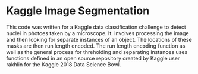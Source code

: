 # Kaggle Image Segmentation

This code was written for a Kaggle data classification challenge to detect nuclei in photoes taken by a microscope. It. involves processing the image and then looking for separate instances of an object. The locations of these masks are then run length encoded. The run length encoding function as well as the general process for threholding and separating instances uses functions defined in an open source repository created by Kaggle user rakhlin for the Kaggle 2018 Data Science Bowl.
